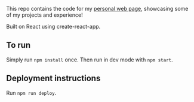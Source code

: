 This repo contains the code for my [personal web page](http://jeromepl.com), showcasing some of my projects and experience!

Built on React using create-react-app.

## To run

Simply run `npm install` once. Then run in dev mode with `npm start`.

## Deployment instructions

Run `npm run deploy`.
